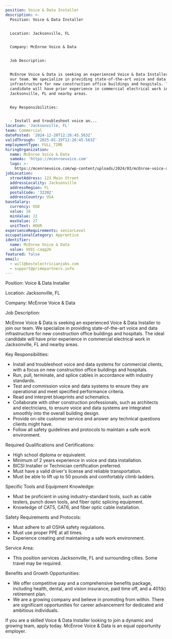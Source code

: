 ```yaml
---
position: Voice & Data Installer
description: >-
  Position: Voice & Data Installer


  Location: Jacksonville, FL


  Company: McEnroe Voice & Data


  Job Description:


  McEnroe Voice & Data is seeking an experienced Voice & Data Installer to join
  our team. We specialize in providing state-of-the-art voice and data
  infrastructure for new construction office buildings and hospitals. The ideal
  candidate will have prior experience in commercial electrical work in
  Jacksonville, FL and nearby areas.


  Key Responsibilities:


  - Install and troubleshoot voice an...
location: 'Jacksonville, FL'
team: Commercial
datePosted: '2024-12-20T12:26:45.563Z'
validThrough: '2025-01-29T12:26:45.563Z'
employmentType: FULL_TIME
hiringOrganization:
  name: McEnroe Voice & Data
  sameAs: 'https://mcenroevoice.com'
  logo: >-
    https://mcenroevoice.com/wp-content/uploads/2024/03/mcEnroe-voice-and-data-logo.png
jobLocation:
  streetAddress: 123 Main Street
  addressLocality: Jacksonville
  addressRegion: FL
  postalCode: '32202'
  addressCountry: USA
baseSalary:
  currency: USD
  value: 26
  minValue: 22
  maxValue: 27
  unitText: HOUR
experienceRequirements: seniorLevel
occupationalCategory: Apprentice
identifier:
  name: McEnroe Voice & Data
  value: VOIC-caqg2m
featured: false
email:
  - will@bestelectricianjobs.com
  - support@primepartners.info
---
```




Position: Voice & Data Installer

Location: Jacksonville, FL

Company: McEnroe Voice & Data

Job Description:

McEnroe Voice & Data is seeking an experienced Voice & Data Installer to join our team. We specialize in providing state-of-the-art voice and data infrastructure for new construction office buildings and hospitals. The ideal candidate will have prior experience in commercial electrical work in Jacksonville, FL and nearby areas.

Key Responsibilities:

- Install and troubleshoot voice and data systems for commercial clients, with a focus on new construction office buildings and hospitals.
- Run, pull, terminate, and splice cables in accordance with industry standards.
- Test and commission voice and data systems to ensure they are operational and meet specified performance criteria.
- Read and interpret blueprints and schematics.
- Collaborate with other construction professionals, such as architects and electricians, to ensure voice and data systems are integrated smoothly into the overall building design.
- Provide on-site customer service and answer any technical questions clients might have.
- Follow all safety guidelines and protocols to maintain a safe work environment.

Required Qualifications and Certifications:

- High school diploma or equivalent.
- Minimum of 2 years experience in voice and data installation.
- BICSI Installer or Technician certification preferred.
- Must have a valid driver's license and reliable transportation.
- Must be able to lift up to 50 pounds and comfortably climb ladders.

Specific Tools and Equipment Knowledge:

- Must be proficient in using industry-standard tools, such as cable testers, punch down tools, and fiber optic splicing equipment.
- Knowledge of CAT5, CAT6, and fiber optic cable installation.

Safety Requirements and Protocols:

- Must adhere to all OSHA safety regulations.
- Must use proper PPE at all times.
- Experience creating and maintaining a safe work environment.

Service Area:

- This position services Jacksonville, FL and surrounding cities. Some travel may be required.

Benefits and Growth Opportunities:

- We offer competitive pay and a comprehensive benefits package, including health, dental, and vision insurance, paid time off, and a 401(k) retirement plan.
- We are a growing company and believe in promoting from within. There are significant opportunities for career advancement for dedicated and ambitious individuals.

If you are a skilled Voice & Data Installer looking to join a dynamic and growing team, apply today. McEnroe Voice & Data is an equal opportunity employer.
